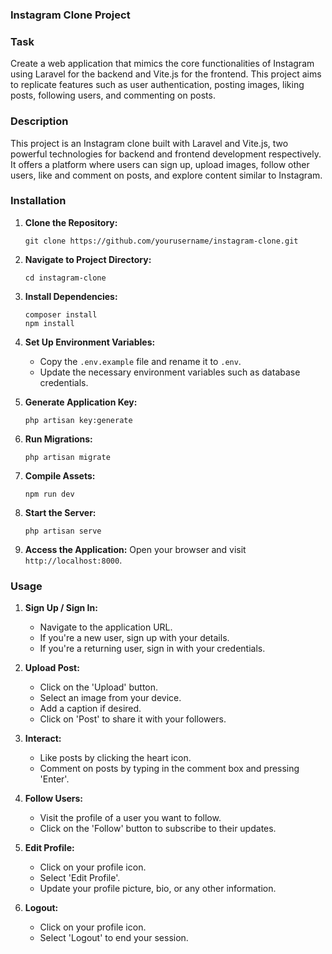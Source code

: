 ### Instagram Clone Project

### Task
Create a web application that mimics the core functionalities of Instagram using Laravel for the backend and Vite.js for the frontend. This project aims to replicate features such as user authentication, posting images, liking posts, following users, and commenting on posts.

### Description
This project is an Instagram clone built with Laravel and Vite.js, two powerful technologies for backend and frontend development respectively. It offers a platform where users can sign up, upload images, follow other users, like and comment on posts, and explore content similar to Instagram.

### Installation

1. **Clone the Repository:**
   ```
   git clone https://github.com/yourusername/instagram-clone.git
   ```

2. **Navigate to Project Directory:**
   ```
   cd instagram-clone
   ```

3. **Install Dependencies:**
   ```
   composer install
   npm install
   ```

4. **Set Up Environment Variables:**
   - Copy the `.env.example` file and rename it to `.env`.
   - Update the necessary environment variables such as database credentials.

5. **Generate Application Key:**
   ```
   php artisan key:generate
   ```

6. **Run Migrations:**
   ```
   php artisan migrate
   ```

7. **Compile Assets:**
   ```
   npm run dev
   ```

8. **Start the Server:**
   ```
   php artisan serve
   ```

9. **Access the Application:**
   Open your browser and visit `http://localhost:8000`.

### Usage

1. **Sign Up / Sign In:**
   - Navigate to the application URL.
   - If you're a new user, sign up with your details.
   - If you're a returning user, sign in with your credentials.

2. **Upload Post:**
   - Click on the 'Upload' button.
   - Select an image from your device.
   - Add a caption if desired.
   - Click on 'Post' to share it with your followers.

3. **Interact:**
   - Like posts by clicking the heart icon.
   - Comment on posts by typing in the comment box and pressing 'Enter'.

4. **Follow Users:**
   - Visit the profile of a user you want to follow.
   - Click on the 'Follow' button to subscribe to their updates.

5. **Edit Profile:**
   - Click on your profile icon.
   - Select 'Edit Profile'.
   - Update your profile picture, bio, or any other information.

6. **Logout:**
   - Click on your profile icon.
   - Select 'Logout' to end your session.